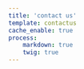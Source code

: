 ```yaml
---
title: 'contact us'
template: contactus
cache_enable: true
process:
    markdown: true
    twig: true
---
```

<!-- {% include 'contactus.html.twig' %} -->

